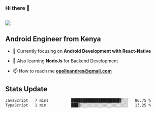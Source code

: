 ### Hi there 👋
<h2 align="left"><img src="https://readme-typing-svg.herokuapp.com?color='blue'&lines=I'm+Andrew+Opollo😊;Welcome+to+my+Github😜"> </h2>

## Android Engineer from Kenya


- 🌱 Currently focusing on **Android Development with React-Native**

- 🔭 Also learning **NodeJs** for Backend Development

- 📫 How to reach me **opolloandres@gmail.com**


## Stats Update
<!--START_SECTION:waka-->

```txt
JavaScript   7 mins          █████████████████████▓░░░   86.75 %
TypeScript   1 min           ███▒░░░░░░░░░░░░░░░░░░░░░   13.25 %
```

<!--END_SECTION:waka-->


